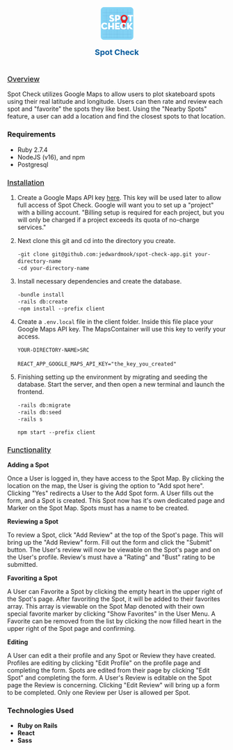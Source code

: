 <style>
  .logo {width: 75px;}
  .center {display: flex; 
          flex-direction: column;
          align-items: center;
          }
  .title {
        color: #005a9c;
        font-size: 18px;
  }
  .header {
        text-decoration: underline;
        font-weight: 500;
  }
</style>

<div class="center">
<img class="logo" src="./client/public/spot_check-2.png" />
<strong><p class="title">Spot Check</p></strong>
</div>

<h3 class="header">Overview</h3>

Spot Check utilizes Google Maps to allow users to plot skateboard spots using their real latitude and longitude. Users can then rate and review each spot and "favorite" the spots they like best. Using the "Nearby Spots" feature, a user can add a location and find the closest spots to that location.

### <strong>Requirements</strong>

- Ruby 2.7.4
- NodeJS (v16), and npm
- Postgresql


<h3 class="header">Installation</h3>

1. Create a Google Maps API key <a href="https://developers.google.com/maps/documentation/javascript/get-api-key">here</a>. This key will be used later to allow full access of Spot Check. Google will want you to set up a "project" with a billing account. "Billing setup is required for each project, but you will only be charged if a project exceeds its quota of no-charge services."

2. Next clone this git and cd into the directory you create.
   ```
   -git clone git@github.com:jedwardmook/spot-check-app.git your-directory-name
   -cd your-directory-name
   ```

3. Install necessary dependencies and create the database.
   ```
   -bundle install
   -rails db:create
   -npm install --prefix client
   ```

4. Create a `.env.local` file in the client folder. Inside this file place your Google Maps API key. The MapsContainer will use this key to verify your access.
    ```
    YOUR-DIRECTORY-NAME>SRC

    REACT_APP_GOOGLE_MAPS_API_KEY="the_key_you_created"
    ```
  
5. Finishing setting up the environment by migrating and seeding the database. Start the server, and then open a new terminal and launch the frontend.
    ```
    -rails db:migrate
    -rails db:seed
    -rails s
    ```
    ```
    npm start --prefix client
    ```

<h3 class="header">Functionality</h3>
<strong>Adding a Spot</strong>
<p>Once a User is logged in, they have access to the Spot Map. By clicking the location on the map, the User is giving the option to "Add spot here". Clicking "Yes" redirects a User to the Add Spot form. A User fills out the form, and a Spot is created. This Spot now has it's own dedicated page and Marker on the Spot Map. Spots must has a name to be created.</p>
<strong>Reviewing a Spot</strong>
<p>To review a Spot, click "Add Review" at the top of the Spot's page. This will bring up the "Add Review" form. Fill out the form and click the "Submit" button. The User's review will now be viewable on the Spot's page and on the User's profile. Review's must have a "Rating" and "Bust" rating to be submitted.</p>
<strong>Favoriting a Spot</strong>
<p>A User can Favorite a Spot by clicking the empty heart in the upper right of the Spot's page. After favoriting the Spot, it will be added to their favorites array. This array is viewable on the Spot Map denoted with their own special favorite marker by clicking "Show Favorites" in the User Menu. A Favorite can be removed from the list by clicking the now filled heart in the upper right of the Spot page and confirming.</p>
<strong>Editing</strong>
<p>A User can edit a their profile and any Spot or Review they have created. Profiles are editing by clicking "Edit Profile" on the profile page and completing the form. Spots are edited from their page by clicking "Edit Spot" and completing the form. A User's Review is editable on the Spot page the Review is concerning. Clicking "Edit Review" will bring up a form to be completed. Only one Review per User is allowed per Spot.</p>

### <strong>Technologies Used</strong>
- <strong>Ruby on Rails
- React
- Sass</strong>